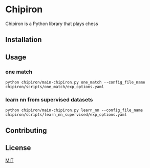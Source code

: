 # Chipiron

Chipiron is a Python library that plays chess

## Installation





## Usage



### one match
```console
python chipiron/main-chipiron.py one_match --config_file_name chipiron/scripts/one_match/exp_options.yaml
```

### learn nn from supervised datasets 
```console
python chipiron/main-chipiron.py learn_nn --config_file_name chipiron/scripts/learn_nn_supervised/exp_options.yaml
```

## Contributing


## License
[MIT](https://choosealicense.com/licenses/mit/)
